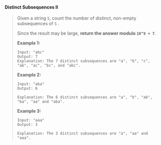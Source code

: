#### Distinct Subsequences II

> Given a string `S`, count the number of distinct, non-empty subsequences of `S` .
>
> Since the result may be large, **return the answer modulo `10^9 + 7`**.
>
> **Example 1:**
>
> ```
> Input: "abc"
> Output: 7
> Explanation: The 7 distinct subsequences are "a", "b", "c", "ab", "ac", "bc", and "abc".
> ```
>
> **Example 2:**
>
> ```
> Input: "aba"
> Output: 6
>
> Explanation: The 6 distinct subsequences are "a", "b", "ab", "ba", "aa" and "aba".
> ```
>
> **Example 3:**
>
> ```
> Input: "aaa"
> Output: 3
>
> Explanation: The 3 distinct subsequences are "a", "aa" and "aaa".
> ```



